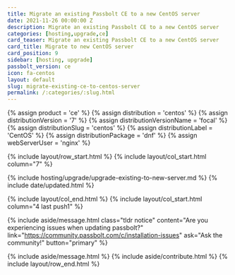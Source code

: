```yaml
---
title: Migrate an existing Passbolt CE to a new CentOS server 
date: 2021-11-26 00:00:00 Z
description: Migrate an existing Passbolt CE to a new CentOS server
categories: [hosting,upgrade,ce]
card_teaser: Migrate an existing Passbolt CE to a new CentOS server 
card_title: Migrate to new CentOS server
card_position: 9
sidebar: [hosting, upgrade]
passbolt_version: ce
icon: fa-centos
layout: default
slug: migrate-existing-ce-to-centos-server
permalink: /:categories/:slug.html
---
```


{% assign product = 'ce' %}
{% assign distribution = 'centos' %}
{% assign distributionVersion = '7' %}
{% assign distributionVersionName = 'focal' %}
{% assign distributionSlug = 'centos' %}
{% assign distributionLabel = 'CentOS' %}
{% assign distributionPackage = 'dnf' %}
{% assign webServerUser = 'nginx' %}

{% include layout/row_start.html %}
{% include layout/col_start.html column="7" %}

{% include hosting/upgrade/upgrade-existing-to-new-server.md %}
{% include date/updated.html %}

{% include layout/col_end.html %}
{% include layout/col_start.html column="4 last push1" %}

{% include aside/message.html
    class="tldr notice"
    content="Are you experiencing issues when updating passbolt?"
    link="https://community.passbolt.com/c/installation-issues"
    ask="Ask the community!"
    button="primary"
%}

{% include aside/message.html %}
{% include aside/contribute.html %}
{% include layout/row_end.html %}
